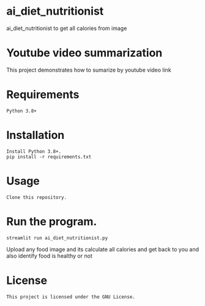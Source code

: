 # ai_diet_nutritionist
ai_diet_nutritionist to get all calories from image



<h1>Youtube video summarization
</h1>
This project demonstrates how to sumarize by youtube video link
<h1>Requirements</h1>

    Python 3.8+
    

<h1>Installation</h1>

    Install Python 3.8+.
    pip install -r requirements.txt
    

<h1>Usage</h1>

    Clone this repository.
<h1>Run the program.</h1>
    
    streamlit run ai_diet_nutritionist.py
    
Upload any food image and its calculate all calories and get back to you and also identify food is healthy or not

<H1>License</H1>

    This project is licensed under the GNU License.
